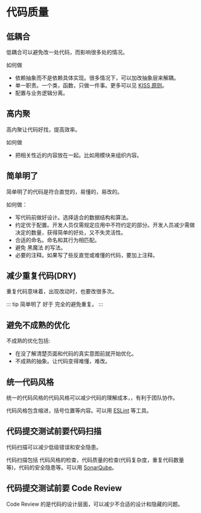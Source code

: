 # 代码质量
## 低耦合
低耦合可以避免改一处代码，而影响很多处的情况。

如何做
* 依赖抽象而不是依赖具体实现。很多情况下，可以加改抽象层来解耦。
* 单一职责。一个类，函数，只做一件事。更多可以见 [KISS 原则](https://zh.wikipedia.org/wiki/KISS%E5%8E%9F%E5%88%99)。
* 配置与业务逻辑分离。

## 高内聚
高内聚让代码好找，提高效率。

如何做
* 把相关性近的内容放在一起。比如用模块来组织内容。

## 简单明了
简单明了的代码是符合直觉的，易懂的，易改的。

如何做：
* 写代码前做好设计。选择适合的数据结构和算法。
* 约定优于配置。开发人员仅需规定应用中不符约定的部分。开发人员减少需做决定的数量，获得简单的好处，又不失灵活性。
* 合适的命名。命名和其行为相匹配。
* 避免 黑魔法 的写法。
* 必要的注释。如果写了些反直觉或难懂的代码，要加上注释。

## 减少重复代码(DRY)
重复代码意味着，出现改动时，也要改很多次。

::: tip
简单明了 好于 完全的避免重复。
:::

## 避免不成熟的优化
不成熟的优化包括:
* 在没了解清楚页面和代码的真实意图前就开始优化。
* 不成熟的抽象。让代码变得难懂，难改。

## 统一代码风格
统一的代码风格的代码风格可以减少代码的理解成本，，有利于团队协作。

代码风格包含缩进，括号位置等内容。可以用 [ESLint](https://eslint.org/) 等工具。

## 代码提交测试前要代码扫描
代码扫描可以减少低级错误和安全隐患。

代码扫描包括 代码风格的检查，代码质量的检查(代码复杂度，重复代码数量等)，代码的安全隐患等。可以用 [SonarQube](https://www.sonarqube.org/)。

## 代码提交测试前要 Code Review
Code Review 的是代码的设计层面，可以减少不合适的设计和隐藏的问题。